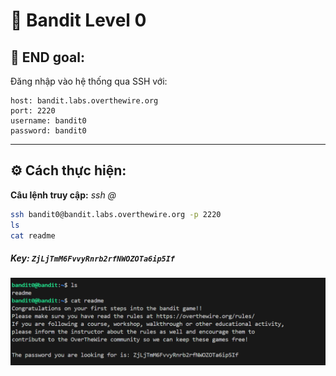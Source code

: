 # 🎯 Bandit Level 0


## 📌 END goal:
Đăng nhập vào hệ thống qua SSH với:
```
host: bandit.labs.overthewire.org
port: 2220
username: bandit0 
password: bandit0
```
---

## ⚙️ Cách thực hiện:
**Câu lệnh truy cập:**
*ssh <username>@<remote>*


```bash
ssh bandit0@bandit.labs.overthewire.org -p 2220
ls
cat readme
```
##### Key: `ZjLjTmM6FvvyRnrb2rfNWOZOTa6ip5If`

![alt text](./image/Level0.png)

